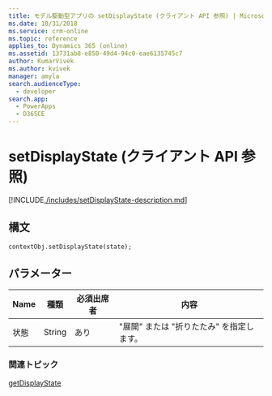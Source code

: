 ```yaml
---
title: モデル駆動型アプリの setDisplayState (クライアント API 参照) | Microsoft Docs
ms.date: 10/31/2018
ms.service: crm-online
ms.topic: reference
applies_to: Dynamics 365 (online)
ms.assetid: 13731ab8-e850-49d4-94c0-eae6135745c7
author: KumarVivek
ms.author: kvivek
manager: amyla
search.audienceType:
  - developer
search.app:
  - PowerApps
  - D365CE
---
```

# <a name="setdisplaystate-client-api-reference"></a>setDisplayState (クライアント API 参照)



[!INCLUDE[./includes/setDisplayState-description.md](./includes/setDisplayState-description.md)]

## <a name="syntax"></a>構文

`contextObj.setDisplayState(state);`

## <a name="parameter"></a>パラメーター

|Name|種類​​|必須出席者|内容|
|--|--|--|--|
|状態|String|あり|"展開" または "折りたたみ" を指定します。|

### <a name="related-topics"></a>関連トピック

[getDisplayState](getDisplayState.md)



